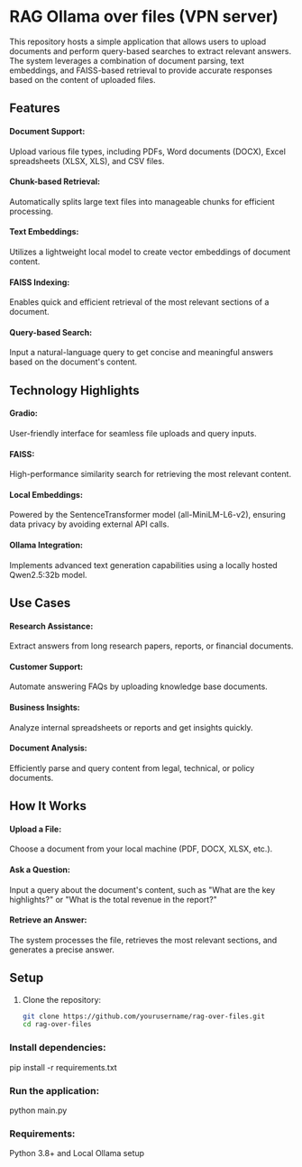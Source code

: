 # RAG Ollama over files (VPN server)

This repository hosts a simple application that allows users to upload documents and perform query-based searches to extract relevant answers. The system leverages a combination of document parsing, text embeddings, and FAISS-based retrieval to provide accurate responses based on the content of uploaded files.

## Features

#### Document Support: 
Upload various file types, including PDFs, Word documents (DOCX), Excel spreadsheets (XLSX, XLS), and CSV files.
#### Chunk-based Retrieval: 
Automatically splits large text files into manageable chunks for efficient processing.
#### Text Embeddings: 
Utilizes a lightweight local model to create vector embeddings of document content.
#### FAISS Indexing: 
Enables quick and efficient retrieval of the most relevant sections of a document.
#### Query-based Search: 
Input a natural-language query to get concise and meaningful answers based on the document's content.

## Technology Highlights
#### Gradio: 
User-friendly interface for seamless file uploads and query inputs.
#### FAISS: 
High-performance similarity search for retrieving the most relevant content.
#### Local Embeddings: 
Powered by the SentenceTransformer model (all-MiniLM-L6-v2), ensuring data privacy by avoiding external API calls.
#### Ollama Integration: 
Implements advanced text generation capabilities using a locally hosted Qwen2.5:32b model.

## Use Cases
#### Research Assistance: 
Extract answers from long research papers, reports, or financial documents.
#### Customer Support: 
Automate answering FAQs by uploading knowledge base documents.
#### Business Insights: 
Analyze internal spreadsheets or reports and get insights quickly.
#### Document Analysis: 
Efficiently parse and query content from legal, technical, or policy documents.

## How It Works
#### Upload a File: 
Choose a document from your local machine (PDF, DOCX, XLSX, etc.).
#### Ask a Question: 
Input a query about the document's content, such as "What are the key highlights?" or "What is the total revenue in the report?"
#### Retrieve an Answer: 
The system processes the file, retrieves the most relevant sections, and generates a precise answer.

## Setup

1. Clone the repository:
   ```bash
   git clone https://github.com/yourusername/rag-over-files.git
   cd rag-over-files

### Install dependencies:
pip install -r requirements.txt

### Run the application:
python main.py

### Requirements:
Python 3.8+ and
Local Ollama setup

